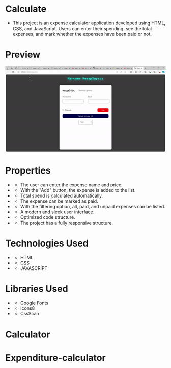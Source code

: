 # Calculate

- This project is an expense calculator application developed using HTML, CSS, and JavaScript. Users can enter their spending, see the total expenses, and mark whether the expenses have been paid or not.


# Preview

![](/expense.gif)

# Properties

- - The user can enter the expense name and price.
- - With the "Add" button, the expense is added to the list.
- - Total spend is calculated automatically.
- - The expense can be marked as paid.
- - With the filtering option, all, paid, and unpaid expenses can be listed.
- - A modern and sleek user interface.
- - Optimized code structure.
- - The project has a fully responsive structure.

# Technologies Used

- - HTML
- - CSS
- - JAVASCRİPT

# Libraries Used

- - Google Fonts
- - Icons8
- - CssScan


# Calculator
# Expenditure-calculator
